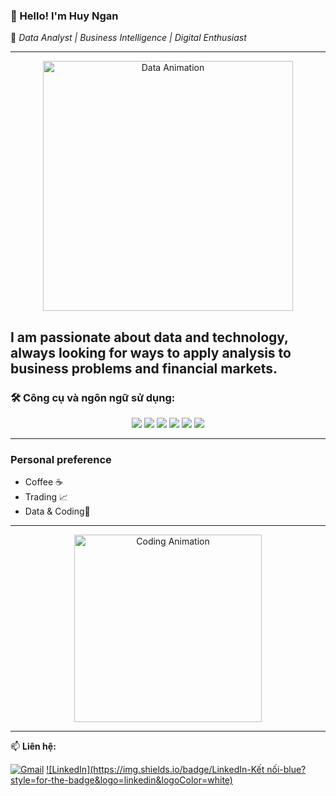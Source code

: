 ### 👋 Hello! I'm **Huy Ngan**

💼 *Data Analyst | Business Intelligence | Digital Enthusiast*

---

<p align="center">
  <img src="https://media.giphy.com/media/f3iwJFOVOwuy7K6FFw/giphy.gif" width="400" alt="Data Animation"/>
</p>

I am passionate about data and technology, always looking for ways to apply analysis to business problems and financial markets.
---

### 🛠️ Công cụ và ngôn ngữ sử dụng:

<p align="center">
  <img src="https://img.shields.io/badge/-SQL-4479A1?style=for-the-badge&logo=postgresql&logoColor=white" />
  <img src="https://img.shields.io/badge/-Python-3776AB?style=for-the-badge&logo=python&logoColor=white" />
  <img src="https://img.shields.io/badge/-C++-00599C?style=for-the-badge&logo=c%2B%2B&logoColor=white" />
  <img src="https://img.shields.io/badge/-JavaScript-F7DF1E?style=for-the-badge&logo=javascript&logoColor=black" />
  <img src="https://img.shields.io/badge/-Excel-217346?style=for-the-badge&logo=microsoft-excel&logoColor=white" />
  <img src="https://img.shields.io/badge/-Power%20BI-F2C811?style=for-the-badge&logo=powerbi&logoColor=black" />
</p>

---

###  Personal preference

- Coffee ☕
- Trading 📈  
- Data & Coding🤖  

---

<p align="center">
  <img src="https://media.giphy.com/media/qgQUggAC3Pfv687qPC/giphy.gif" width="300" alt="Coding Animation">
</p>

---

📫 **Liên hệ:**  

[![Gmail](https://img.shields.io/badge/Gmail-nganhoanghuy2k4@gmail.com-red?style=flat-square&logo=gmail)](mailto:nganhoanghuy2k4@gmail.com)
[![LinkedIn](https://img.shields.io/badge/LinkedIn-Kết nối-blue?style=for-the-badge&logo=linkedin&logoColor=white)](https://www.linkedin.com/in/huy-ngan/)

